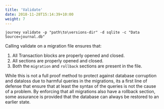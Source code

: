 ```yaml
---
title: 'Validate'
date: 2018-11-28T15:14:39+10:00
weight: 7
---
```

```
journey validate -p "path\to\versions-dir" -d sqlite -c "Data Source=journal.db"
```
Calling validate on a migration file ensures that:
1. All Transaction blocks are properly opened and closed.
2. All sections are properly opened and closed.
3. Both the `migration` and `rollback` sections are present in the file.

While this is not a full proof method to protect against database corruption and dataloss due to harmful queries in the migrations, its a first line of defense that ensure that at least the syntax of the queries is not the cause of a problem. By enforcing that all migrations also have a rollback section, some assurance is provided that the database can always be restored to an earlier state. 